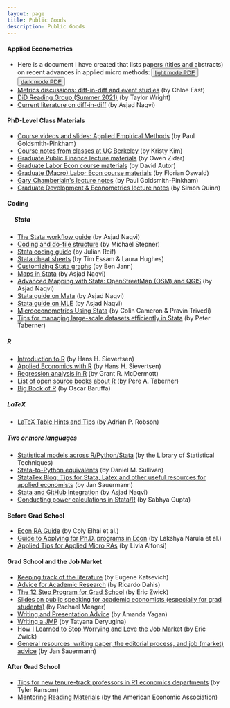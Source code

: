 ```yaml
---
layout: page
title: Public Goods
description: Public Goods
---
```


#### Applied Econometrics
* Here is a document I have created that lists papers (titles and abstracts) on recent advances in applied micro methods: <button type="button" class="btn btn-xs btn-default"><a href="/PublicGoods/applied_micro_methods.pdf">light mode PDF</a></button> <button type="button" class="btn btn-xs btn-default"><a href="/PublicGoods/applied_micro_methods_dark_mode.pdf">dark mode PDF</a></button>
* <a href="https://www.chloeneast.com/metrics-discussions.html">Metrics discussions: diff-in-diff and event studies</a> (by Chloe East)
* <a href="https://taylorjwright.github.io/did-reading-group/">DiD Reading Group (Summer 2021)</a> (by Taylor Wright)
* <a href="https://github.com/asjadnaqvi/DiD">Current literature on diff-in-diff</a> (by Asjad Naqvi)

#### PhD-Level Class Materials
* <a href="https://github.com/paulgp/applied-methods-phd">Course videos and slides: Applied Empirical Methods</a> (by Paul Goldsmith-Pinkham)
* <a href="https://kristykim.github.io">Course notes from classes at UC Berkeley</a> (by Kristy Kim)
* <a href="https://scholar.princeton.edu/zidar/classes">Graduate Public Finance lecture materials</a> (by Owen Zidar)
* <a href="https://economics.mit.edu/faculty/dautor/courses">Graduate Labor Econ course materials</a> (by David Autor)
* <a href="https://floswald.github.io/ScPo-Labor/index.html">Graduate (Macro) Labor Econ course materials</a> (by Florian Oswald)
* <a href="https://github.com/paulgp/GaryChamberlainLectureNotes">Gary Chamberlain's lecture notes</a> (by Paul Goldsmith-Pinkham)
* <a href="http://www.simonrquinn.com/teaching/">Graduate Development & Econometrics lecture notes</a> (by Simon Quinn)

#### Coding
##### &nbsp;&nbsp;&nbsp;&nbsp; Stata
* <a href="https://medium.com/the-stata-guide/the-stata-workflow-guide-52418ce35006">The Stata workflow guide</a> (by Asjad Naqvi)
* <a href="https://github.com/michaelstepner/healthinequality-code/tree/main/code">Coding and do-file structure</a> (by Michael Stepner)
* <a href="https://julianreif.com/guide/#other-helpful-links">Stata coding guide</a> (by Julian Reif)
* <a href="https://www.stata.com/bookstore/stata-cheat-sheets/">Stata cheat sheets</a> (by Tim Essam & Laura Hughes)
* <a href="http://repec.sowi.unibe.ch/files/wp30/Jann-2018-grstyle-set.pdf">Customizing Stata graphs</a> (by Ben Jann)
* <a href="https://medium.com/the-stata-guide/maps-in-stata-ii-fcb574270269">Maps in Stata</a> (by Asjad Naqvi)
* <a href="https://medium.com/the-stata-guide/advanced-mapping-with-stata-openstreetmap-osm-and-qgis-412c04d8ddd1">Advanced Mapping with Stata: OpenStreetMap (OSM) and QGIS</a> (by Asjad Naqvi)
* <a href="https://medium.com/the-stata-guide/mata-statas-end-game-5983c0ee11bd?source=social.tw&_branch_match_id=955508410231803293">Stata guide on Mata</a> (by Asjad Naqvi)
* <a href="https://medium.com/the-stata-guide/maximum-likelihood-estimation-mle-88b869158a7d">Stata guide on MLE</a> (by Asjad Naqvi)
* <a href="http://cameron.econ.ucdavis.edu/musbook/MUS2_Draft_Contents_November_2020.pdf">Microeconometrics Using Stata</a> (by Colin Cameron & Pravin Trivedi)
* <a href="https://www.peretaberner.eu/tips-for-managing-large-scale-datasets-efficiently-in-stata/">Tips for managing large-scale datasets efficiently in Stata</a> (by Peter Taberner)
##### R
* <a href="https://hhsievertsen.shinyapps.io/r_introduction/">Introduction to R</a> (by Hans H. Sievertsen)
* <a href="https://hhsievertsen.github.io/applied_econ_with_r/">Applied Economics with R</a> (by Hans H. Sievertsen)
* <a href="https://raw.githack.com/uo-ec607/lectures/master/08-regression/08-regression.html">Regression analysis in R</a> (by Grant R. McDermott)
* <a href="https://www.peretaberner.eu/list-of-open-source-books-about-r/">List of open source books about R</a> (by Pere A. Taberner)
* <a href="https://www.bigbookofr.com/index.html">Big Book of R</a> (by Oscar Baruffa)
##### LaTeX
* <a href="https://statatexblog.com/wp-content/uploads/2013/09/tabletricks_latex.pdf">LaTeX Table Hints and Tips</a> (by Adrian P. Robson)
##### Two or more languages
* <a href="https://lost-stats.github.io">Statistical models across R/Python/Stata</a> (by the Library of Statistical Techniques)
* <a href="http://www.danielmsullivan.com/pages/tutorial_stata_to_python.html">Stata-to-Python equivalents</a> (by Daniel M. Sullivan)
* <a href="https://statatexblog.com">StataTex Blog: Tips for Stata, Latex and other useful resources for applied economists</a> (by Jan Sauermann)
* <a href="https://medium.com/the-stata-guide/stata-and-github-integration-8c87ddf9784a">Stata and GitHub Integration</a> (by Asjad Naqvi)
* <a href="https://github.com/J-PAL/Sample_Size_and_Power">Conducting power calculations in Stata/R</a> (by Sabhya Gupta)

#### Before Grad School
* <a href="https://raguide.github.io">Econ RA Guide</a> (by Coly Elhai et al.)
* <a href="https://twitter.com/logwithbasee/status/1406924226393612295?s=20">Guide to Applying for Ph.D. programs in Econ</a> (by Lakshya Narula et al.)
* <a href="https://www.dropbox.com/s/eej9n1ywknlzcu6/Applied%20Tips%20for%20Applied%20Micro%20RAs.pdf?dl=0">Applied Tips for Applied Micro RAs</a> (by Livia Alfonsi)

#### Grad School and the Job Market
* <a href="https://ekatsevi.github.io/literature/">Keeping track of the literature</a> (by Eugene Katsevich)
* <a href="http://www.ricardodahis.com/files/papers/Dahis_Advice_Research.pdf">Advice for Academic Research</a> (by Ricardo Dahis)
* <a href="http://www.ericzwick.com/public_goods/twelve_steps.pdf">The 12 Step Program for Grad School</a> (by Eric Zwick)
* <a href="https://mfr.osf.io/render?url=https%3A%2F%2Fosf.io%2Fd8wm9%2Fdownload">Slides on public speaking for academic economists (especially for grad students)</a> (by Rachael Meager)
* <a href="https://sites.google.com/site/amandayagan/writingadvice?authuser=0">Writing and Presentation Advice</a> (by Amanda Yagan)
* <a href="https://twitter.com/TDeryugina/status/1428353535414992914?s=20">Writing a JMP</a> (by Tatyana Deryugina)
* <a href="http://www.ericzwick.com/public_goods/love_the_market.pdf">How I Learned to Stop Worrying and Love the Job Market</a> (by Eric Zwick)
* <a href="https://statatexblog.com/useful-links/">General resources: writing paper, the editorial process, and job (market) advice</a> (by Jan Sauermann)

#### After Grad School
* <a href="https://tyleransom.medium.com/tips-for-new-tenure-track-professors-in-r1-economics-departments-fa2e9977d09c0">Tips for new tenure-track professors in R1 economics departments</a> (by Tyler Ransom)
* <a href="https://www.aeaweb.org/about-aea/committees/cswep/mentoring/reading">Mentoring Reading Materials</a> (by the American Economic Association)
